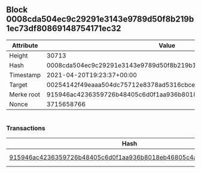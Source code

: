 ## Block 0008cda504ec9c29291e3143e9789d50f8b219b1ec73df80869148754171ec32

Attribute | Value
--- | ---
Height | 30713
Hash | 0008cda504ec9c29291e3143e9789d50f8b219b1ec73df80869148754171ec32
Timestamp | 2021-04-20T19:23:37+00:00
Target | 00254142f49eaaa504dc75712e8378ad5316cbcead634704b3734b6271167cc4
Merke root | 915946ac4236359726b48405c6d0f1aa936b8018eb46805c4a515c22ddc26440
Nonce | 3715658766

```

```

### Transactions

Hash | Amount
--- | ---
[915946ac4236359726b48405c6d0f1aa936b8018eb46805c4a515c22ddc26440](915946ac4236359726b48405c6d0f1aa936b8018eb46805c4a515c22ddc26440.md) | 10.00000000 SKEPTI 
